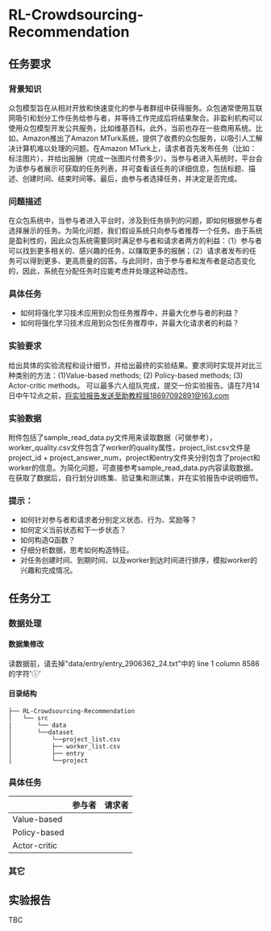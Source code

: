 # RL-Crowdsourcing-Recommendation

## 任务要求
### 背景知识
众包模型旨在从相对开放和快速变化的参与者群组中获得服务。众包通常使用互联网吸引和划分工作任务给参与者，并等待工作完成后将结果聚合。非盈利机构可以使用众包模型开发公共服务，比如维基百科。此外，当前也存在一些商用系统。比如，Amazon推出了Amazon MTurk系统，提供了收费的众包服务，以吸引人工解决计算机难以处理的问题。在Amazon MTurk上，请求者首先发布任务（比如：标注图片），并给出报酬（完成一张图片付费多少）。当参与者进入系统时，平台会为该参与者展示可获取的任务列表，并可查看该任务的详细信息，包括标题、描述、创建时间、结束时间等。最后，由参与者选择任务，并决定是否完成。

### 问题描述
在众包系统中，当参与者进入平台时，涉及到任务排列的问题，即如何根据参与者选择展示的任务。为简化问题，我们假设系统只向参与者推荐一个任务。由于系统是盈利性的，因此众包系统需要同时满足参与者和请求者两方的利益：（1）参与者可以找到更多相关的、感兴趣的任务，以赚取更多的报酬；（2）请求者发布的任务可以得到更多、更高质量的回答。与此同时，由于参与者和发布者是动态变化的，因此，系统在分配任务时应能考虑并处理这种动态性。

### 具体任务
- 如何将强化学习技术应用到众包任务推荐中，并最大化参与者的利益？
- 如何将强化学习技术应用到众包任务推荐中，并最大化请求者的利益？

### 实验要求
给出具体的实验流程和设计细节，并给出最终的实验结果。要求同时实现并对比三种类别的方法：(1)Value-based methods; (2) Policy-based methods; (3) Actor-critic methods。
可以最多六人组队完成，提交一份实验报告。请在7月14日中午12点之前，将实验报告发送至助教程摇18697092891@163.com

### 实验数据
附件包括了sample_read_data.py文件用来读取数据（可做参考），worker_quality.csv文件包含了worker的quality属性，project_list.csv文件是project_id + project_answer_num，project和entry文件夹分别包含了project和worker的信息。为简化问题，可直接参考sample_read_data.py内容读取数据。在获取了数据后，自行划分训练集、验证集和测试集，并在实验报告中说明细节。

### 提示：
- 如何针对参与者和请求者分别定义状态、行为、奖励等？
- 如何定义当前状态和下一步状态？
- 如何构造Q函数？
- 仔细分析数据，思考如何构造特征。
- 对任务创建时间、到期时间、以及worker到达时间进行排序，模拟worker的兴趣和完成情况。

## 任务分工
### 数据处理

#### 数据集修改
读数据前，请去掉"data/entry/entry_2906362_24.txt"中的 line 1 column 8586 的字符'ⓘ'

#### 目录结构
```grapha  
├── RL-Crowdsourcing-Recommendation 
│   └── src
|       └── data
│       └──dataset
│           └──project_list.csv
│           ├── worker_list.csv
│           ├── entry
│           └──project

```

### 具体任务
|              | 参与者 | 请求者 |
|--------------|--------|--------|
| Value-based  |        |        |
| Policy-based |        |        |
| Actor-critic |        |        |
### 其它

## 实验报告
TBC
